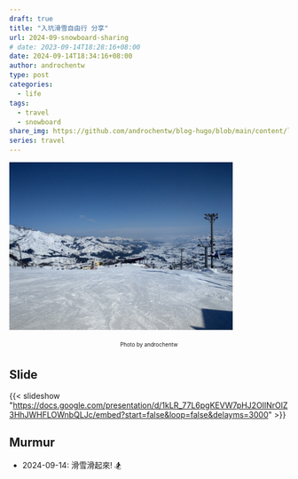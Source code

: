 ```yaml
---
draft: true
title: "入坑滑雪自由行 分享"
url: 2024-09-snowboard-sharing
# date: 2023-09-14T18:28:16+08:00
date: 2024-09-14T18:34:16+08:00
author: androchentw
type: post
categories:
  - life
tags: 
  - travel
  - snowboard
share_img: https://github.com/androchentw/blog-hugo/blob/main/content/life/travel/2019-01-30-Ishiuchi-Maruyama.jpg?raw=true
series: travel
---
```


<img style="width:80%;" src="https://github.com/androchentw/blog-hugo/blob/main/content/life/travel/2019-01-30-Ishiuchi-Maruyama.jpg?raw=true">
<p align="center"><sub><sup>
  Photo by androchentw
</sup></sub></p>

<!--more-->

## Slide

{{< slideshow "<https://docs.google.com/presentation/d/1kLR_77L6pgKEVW7pHJ2OIlNrOlZ3HhJWHFLOWnbQLJc/embed?start=false&loop=false&delayms=3000>" >}}

## Murmur

* 2024-09-14: 滑雪滑起來! 🏂
